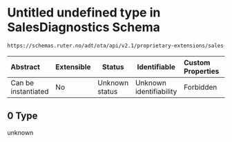 # Untitled undefined type in SalesDiagnostics Schema

```txt
https://schemas.ruter.no/adt/ota/api/v2.1/proprietary-extensions/sales-diagnostics.json#/examples/0
```




| Abstract            | Extensible | Status         | Identifiable            | Custom Properties | Additional Properties | Access Restrictions | Defined In                                                                                                    |
| :------------------ | ---------- | -------------- | ----------------------- | :---------------- | --------------------- | ------------------- | ------------------------------------------------------------------------------------------------------------- |
| Can be instantiated | No         | Unknown status | Unknown identifiability | Forbidden         | Allowed               | none                | [sales-diagnostics.json\*](../../schema/proprietary-extensions/sales-diagnostics.json "open original schema") |

## 0 Type

unknown
